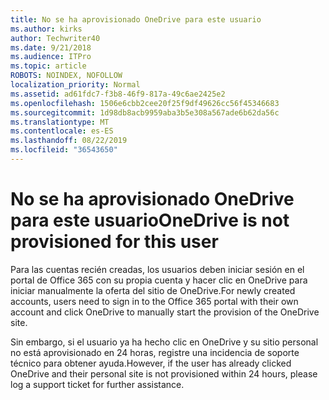 ```yaml
---
title: No se ha aprovisionado OneDrive para este usuario
ms.author: kirks
author: Techwriter40
ms.date: 9/21/2018
ms.audience: ITPro
ms.topic: article
ROBOTS: NOINDEX, NOFOLLOW
localization_priority: Normal
ms.assetid: ad61fdc7-f3b8-46f9-817a-49c6ae2425e2
ms.openlocfilehash: 1506e6cbb2cee20f25f9df49626cc56f45346683
ms.sourcegitcommit: 1d98db8acb9959aba3b5e308a567ade6b62da56c
ms.translationtype: MT
ms.contentlocale: es-ES
ms.lasthandoff: 08/22/2019
ms.locfileid: "36543650"
---
```

# <a name="onedrive-is-not-provisioned-for-this-user"></a><span data-ttu-id="c7055-102">No se ha aprovisionado OneDrive para este usuario</span><span class="sxs-lookup"><span data-stu-id="c7055-102">OneDrive is not provisioned for this user</span></span>

<span data-ttu-id="c7055-103">Para las cuentas recién creadas, los usuarios deben iniciar sesión en el portal de Office 365 con su propia cuenta y hacer clic en OneDrive para iniciar manualmente la oferta del sitio de OneDrive.</span><span class="sxs-lookup"><span data-stu-id="c7055-103">For newly created accounts, users need to sign in to the Office 365 portal with their own account and click OneDrive to manually start the provision of the OneDrive site.</span></span>
  
<span data-ttu-id="c7055-104">Sin embargo, si el usuario ya ha hecho clic en OneDrive y su sitio personal no está aprovisionado en 24 horas, registre una incidencia de soporte técnico para obtener ayuda.</span><span class="sxs-lookup"><span data-stu-id="c7055-104">However, if the user has already clicked OneDrive and their personal site is not provisioned within 24 hours, please log a support ticket for further assistance.</span></span>
  

